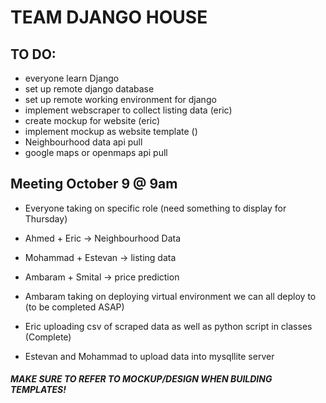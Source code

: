 # TEAM DJANGO HOUSE ##

## TO DO:
- everyone learn Django
- set up remote django database
- set up remote working environment for django
- implement webscraper to collect listing data (eric)
- create mockup for website (eric)
- implement mockup as website template ()
- Neighbourhood data api pull
- google maps or openmaps api pull

## Meeting October 9 @ 9am

- Everyone taking on specific role (need something to display for Thursday)
-   Ahmed + Eric -> Neighbourhood Data
-   Mohammad + Estevan -> listing data
-   Ambaram + Smital -> price prediction

-  Ambaram taking on deploying virtual environment we can all deploy to (to be completed ASAP)
-  Eric uploading csv of scraped data as well as python script in classes (Complete)
-  Estevan and Mohammad to upload data into mysqllite server

##### MAKE SURE TO REFER TO MOCKUP/DESIGN WHEN BUILDING TEMPLATES! 
